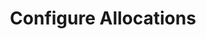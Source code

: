 ---
linktitle: Configure Allocations
title: Configure Allocations
sitemap:
priority: 2.0
weight: 2.0
---